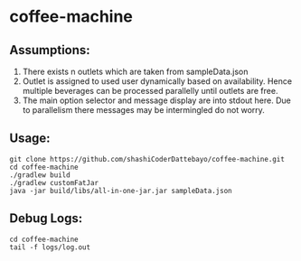 # coffee-machine
## Assumptions:
1. There exists n outlets which are taken from sampleData.json
2. Outlet is assigned to used user dynamically based on availability. Hence multiple beverages can be processed parallelly until outlets are free.
3. The main option selector and message display are into stdout here. Due to parallelism there messages may be intermingled do not worry.

## Usage:
```
git clone https://github.com/shashiCoderDattebayo/coffee-machine.git
cd coffee-machine
./gradlew build
./gradlew customFatJar
java -jar build/libs/all-in-one-jar.jar sampleData.json
```

## Debug Logs:
```
cd coffee-machine
tail -f logs/log.out
```